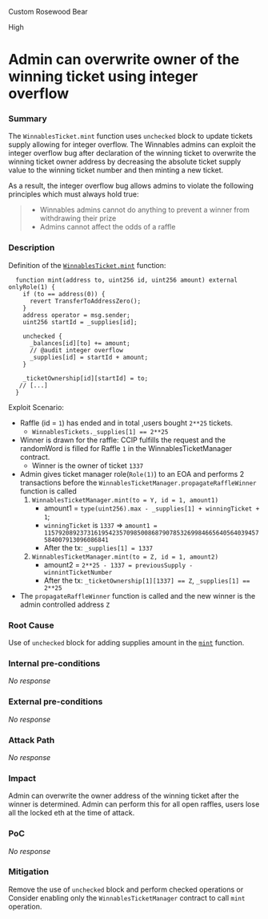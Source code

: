 Custom Rosewood Bear

High

# Admin can overwrite owner of the winning ticket using integer overflow

### Summary

The `WinnablesTicket.mint` function uses `unchecked` block to update tickets supply allowing for integer overflow. The Winnables admins can exploit the integer overflow bug after declaration of the winning ticket to overwrite the winning ticket owner address by decreasing the absolute ticket supply value to the winning ticket number and then minting a new ticket.

As a result, the integer overflow bug allows admins to violate the following principles which must always hold true:

> - Winnables admins cannot do anything to prevent a winner from withdrawing their prize
> - Admins cannot affect the odds of a raffle

### Description

Definition of the [`WinnablesTicket.mint`](https://github.com/sherlock-audit/2024-08-winnables-raffles/blob/main/public-contracts/contracts/WinnablesTicket.sol#L182-L199)  function:

```solidity
  function mint(address to, uint256 id, uint256 amount) external onlyRole(1) {
    if (to == address(0)) {
      revert TransferToAddressZero();
    }
    address operator = msg.sender;
    uint256 startId = _supplies[id];

    unchecked {
      _balances[id][to] += amount;
      // @audit integer overflow
      _supplies[id] = startId + amount;
    }

    _ticketOwnership[id][startId] = to;
   // [...]
  }
```

Exploit Scenario:

- Raffle (id = `1`) has ended and in total ,users bought `2**25` tickets.
    - `WinnablesTickets._supplies[1] == 2**25`
- Winner is drawn for the raffle: CCIP fulfills the request and the randomWord is filled for Raffle `1` in the WinnablesTicketManager contract.
    - Winner is the owner of ticket `1337`
- Admin gives ticket manager role(`Role(1)`) to an EOA and performs 2 transactions before the `WinnablesTicketManager.propagateRaffleWinner` function is called
    1. `WinnablesTicketManager.mint(to = Y, id = 1, amount1)`
        - amount1 = `type(uint256).max - _supplies[1] + winningTicket + 1`;
        - `winningTicket` is `1337` => `amount1 = 115792089237316195423570985008687907853269984665640564039457584007913096086841`
        - After the tx: `_supplies[1] = 1337`
    2. `WinnablesTicketManager.mint(to = Z, id = 1, amount2)`
        - amount2 = `2**25 - 1337 = previousSupply - winnintTicketNumber`
        - After the tx: `_ticketOwnership[1][1337] == Z`, `_supplies[1] == 2**25`
- The `propagateRaffleWinner` function is called and the new winner is the admin controlled address `Z`



### Root Cause

Use of `unchecked` block for adding supplies amount in the [`mint`](https://github.com/sherlock-audit/2024-08-winnables-raffles/blob/main/public-contracts/contracts/WinnablesTicket.sol#L191) function.

### Internal pre-conditions

_No response_

### External pre-conditions

_No response_

### Attack Path

_No response_

### Impact

Admin can overwrite the owner address of the winning ticket after the winner is determined. Admin can perform this for all open raffles, users lose all the locked eth at the time of attack.

### PoC

_No response_

### Mitigation

Remove the use of `unchecked` block and perform checked operations or Consider enabling only the `WinnablesTicketManager` contract to call `mint` operation.